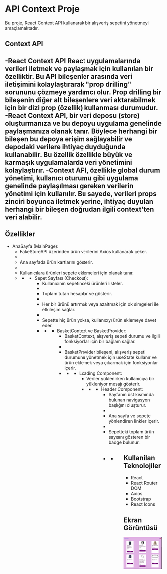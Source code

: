 <h1> API Context Proje </h1>

Bu proje, React Context API kullanarak bir alışveriş sepetini yönetmeyi amaçlamaktadır.


<h2>Context API<h2>
-React Context API React uygulamalarında verileri iletmek ve paylaşmak için kullanılan bir özelliktir. Bu API bileşenler arasında veri iletişimini kolaylaştırarak "prop drilling" sorununu çözmeye yardımcı olur. Prop drilling bir bileşenin diğer alt bileşenlere veri aktarabilmek için bir dizi prop (özellik) kullanması durumudur.
-React Context API, bir veri deposu (store) oluşturmanıza ve bu depoyu uygulama genelinde paylaşmanıza olanak tanır. Böylece herhangi bir bileşen bu depoya erişim sağlayabilir ve depodaki verilere ihtiyaç duyduğunda kullanabilir. Bu özellik özellikle büyük ve karmaşık uygulamalarda veri yönetimini kolaylaştırır.
-Context API, özellikle global durum yönetimi, kullanıcı oturumu gibi uygulama genelinde paylaşılması gereken verilerin yönetimi için kullanılır. Bu sayede, verileri props zinciri boyunca iletmek yerine, ihtiyaç duyulan herhangi bir bileşen doğrudan ilgili context'ten veri alabilir.

<h2> Özellikler </h2>

<ul>

<li> AnaSayfa (MainPage):
<ul>
<li>FakeStoreAPI üzerinden ürün verilerini Axios kullanarak çeker.<li>
<li>Ana sayfada ürün kartlarını gösterir.<li>
<li>Kullanıcılara ürünleri sepete eklemeleri için olanak tanır.<li>
<ul>
<li>
<ul>
<li> Sepet Sayfası (Checkout):
<ul>
<li>Kullanıcının sepetindeki ürünleri listeler.<li>
<li>Toplam tutarı hesaplar ve gösterir.<li>
<li>Her bir ürünü artırmak veya azaltmak için ok simgeleri ile etkileşim sağlar.<li>
<li>Sepette hiç ürün yoksa, kullanıcıyı ürün eklemeye davet eder.<li>
<ul>
<li>
<ul>
<li> BasketContext ve BasketProvider:
<ul>
<li>BasketContext, alışveriş sepeti durumu ve ilgili fonksiyonlar için bir bağlam sağlar.<li>
<li>BasketProvider bileşeni, alışveriş sepeti durumunu yönetmek için useState kullanır ve ürün eklemek veya çıkarmak için fonksiyonlar içerir.<li>
<ul>
<li>
<ul>
<li> Loading Component:
<ul>
<li>Veriler yüklenirken kullanıcıya bir yükleniyor mesajı gösterir.<li>
<ul>
<li>
<ul>
<li> Header Component:
<ul>
<li>Sayfanın üst kısmında bulunan navigasyon başlığını oluşturur.<li>
<li>Ana sayfa ve sepete yönlendiren linkler içerir.<li>
<li>Sepetteki toplam ürün sayısını gösteren bir badge bulunur.<li>
<ul>
<li>

<ul>





<h2> Kullanilan Teknolojiler </h2>
<ul>
<li>React</li>
<li>React Router DOM</li>
<li>Axios</li>
<li>Bootstrap</li>
<li>React Icons</li>

</ul>

<h2>Ekran Görüntüsü</h2>

![](./src/contextapi.gif)
